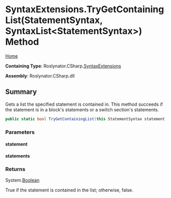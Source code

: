 <a name="_top"></a>

# SyntaxExtensions\.TryGetContainingList\(StatementSyntax, SyntaxList\<StatementSyntax>\) Method

[Home](../../../../README.md#_top)

**Containing Type**: Roslynator\.CSharp\.[SyntaxExtensions](../README.md#_top)

**Assembly**: Roslynator\.CSharp\.dll

## Summary

Gets a list the specified statement is contained in\.
This method succeeds if the statement is in a block's statements or a switch section's statements\.

```csharp
public static bool TryGetContainingList(this StatementSyntax statement, out SyntaxList<StatementSyntax> statements)
```

### Parameters

#### statement

#### statements

### Returns

System\.[Boolean](https://docs.microsoft.com/en-us/dotnet/api/system.boolean)

True if the statement is contained in the list; otherwise, false\.
